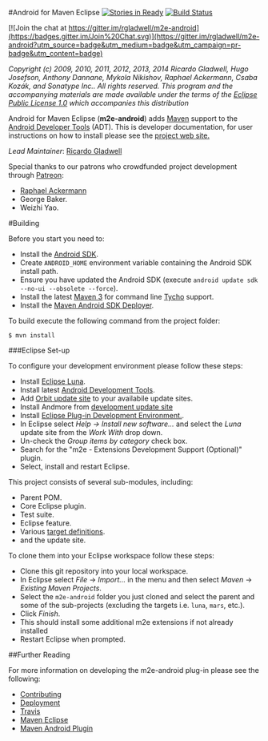 #Android for Maven Eclipse [![Stories in Ready](http://badge.waffle.io/rgladwell/m2e-android.png)](http://waffle.io/rgladwell/m2e-android) [![Build Status](https://travis-ci.org/rgladwell/m2e-android.svg?branch=master)](https://travis-ci.org/rgladwell/m2e-android)

[![Join the chat at https://gitter.im/rgladwell/m2e-android](https://badges.gitter.im/Join%20Chat.svg)](https://gitter.im/rgladwell/m2e-android?utm_source=badge&utm_medium=badge&utm_campaign=pr-badge&utm_content=badge)

_Copyright (c) 2009, 2010, 2011, 2012, 2013, 2014 Ricardo Gladwell, Hugo Josefson, Anthony Dannane, Mykola Nikishov, Raphael Ackermann, Csaba Kozák, and Sonatype Inc.. All rights reserved. This program and the accompanying materials are made available under the terms of the [Eclipse Public License 1.0](http://www.eclipse.org/legal) which accompanies this distribution_

Android for Maven Eclipse (**m2e-android**) adds [Maven](http://maven.apache.org/) support to the [Android Developer Tools](http://developer.android.com/tools/sdk/eclipse-adt.html) (ADT). This is developer documentation, for user instructions on how to install please see the [project web site.](http://rgladwell.github.com/m2e-android/)

*Lead Maintainer*: [Ricardo Gladwell](http://gladwell.me)

Special thanks to our patrons who crowdfunded project development through [Patreon](http://www.patreon.com/rgladwell):

 * [Raphael Ackermann](https://twitter.com/acraphae)
 * George Baker.
 * Weizhi Yao.

#Building

Before you start you need to:

 * Install the [Android SDK](http://developer.android.com/sdk/index.html).
 * Create `ANDROID_HOME` environment variable containing the Android SDK install path. 
 * Ensure you have updated the Android SDK (execute `android update sdk --no-ui --obsolete --force`).
 * Install the latest [Maven 3](http://maven.apache.org/download.html) for command line [Tycho](http://tycho.sonatype.org/) support.
 * Install the [Maven Android SDK Deployer](https://github.com/mosabua/maven-android-sdk-deployer).

To build execute the following command from the project folder:

```
$ mvn install
```
 
###Eclipse Set-up

To configure your development environment please follow these steps:

 * Install [Eclipse Luna](http://eclipse.org/downloads).
 * Install latest [Android Development Tools](http://developer.android.com/sdk/installing/installing-adt.html).
 * Add [Orbit update site](http://download.eclipse.org/tools/orbit/downloads/drops/R20150124073747/repository/) to your availabile update sites.
 * Install Andmore from [development update site](http://download.eclipse.org/tools/orbit/downloads/drops/R20150124073747/repository/)
 * Install [Eclipse Plug-in Development Environment.](http://www.eclipse.org/pde/).
 * In Eclipse select _Help -> Install new software..._ and select the _Luna_ update site from the _Work With_ drop down.
 * Un-check the _Group items by category_ check box.
 * Search for the "m2e - Extensions Development Support (Optional)" plugin.
 * Select, install and restart Eclipse.

This project consists of several sub-modules, including:

 * Parent POM.
 * Core Eclipse plugin.
 * Test suite.
 * Eclipse feature.
 * Various [target definitions](https://wiki.eclipse.org/PDE/Target_Definitions).
 * and the update site.

To clone them into your Eclipse workspace follow these steps: 

 * Clone this git repository into your local workspace.
 * In Eclipse select _File_ -> _Import..._ in the menu and then select _Maven_ -> _Existing Maven Projects_.
 * Select the `m2e-android` folder you just cloned and select the parent and some of the sub-projects (excluding the targets i.e. `luna`, `mars`, etc.).
 * Click _Finish_.
 * This should install some additional m2e extensions if not already installed
 * Restart Eclipse when prompted.

##Further Reading

For more information on developing the m2e-android plug-in please see the following:

* [Contributing](https://github.com/rgladwell/m2e-android/blob/master/CONTRIBUTING.md)
* [Deployment](https://github.com/rgladwell/m2e-android/wiki/Deploying)
* [Travis](https://github.com/rgladwell/m2e-android/wiki/Travis)
* [Maven Eclipse](https://www.eclipse.org/m2e/)
* [Maven Android Plugin](http://simpligility.github.io/android-maven-plugin)
